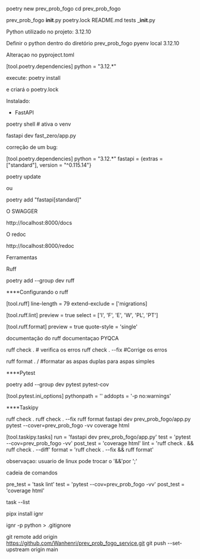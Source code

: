 poetry new prev_prob_fogo
cd prev_prob_fogo

prev_prob_fogo
    __init__.py
poetry.lock
README.md
tests
    ___init__.py

Python utilizado no projeto: 3.12.10

Definir o python dentro do diretório prev_prob_fogo
pyenv local 3.12.10

Alteraçao no pyproject.toml

[tool.poetry.dependencies]
python = "3.12.*"

execute:
poetry install

e criará o poetry.lock

Instalado:
- FastAPI


poetry shell # ativa o venv

fastapi dev fast_zero/app.py

correção de um bug:

[tool.poetry.dependencies]
python = "3.12.*"
fastapi = {extras = ["standard"], version = "^0.115.14"}

poetry update

ou 

poetry add "fastapi[standard]"

O SWAGGER

http://localhost:8000/docs

O redoc

http://localhost:8000/redoc

Ferramentas

Ruff

poetry add --group dev ruff

****Configurando o ruff

[tool.ruff]
line-length = 79
extend-exclude = ['migrations]

[tool.ruff.lint]
preview = true
select = ['I', 'F', 'E', 'W', 'PL', 'PT']

[tool.ruff.format]
preview = true
quote-style = 'single'

documentação do ruff
documentaçao PYQCA

ruff check . # verifica os erros
ruff check . --fix #Corrige os erros

ruff format . / #formatar as aspas duplas para aspas simples

****Pytest

poetry add --group dev pytest pytest-cov

[tool.pytest.ini_options]
pythonpath = ''
addopts = '-p no:warnings'

****Taskipy

ruff check .
ruff check . --fix
ruff format
fastapi dev prev_prob_fogo/app.py
pytest --cover=prev_prob_fogo -vv
coverage html

[tool.taskipy.tasks]
run = 'fastapi dev prev_prob_fogo/app.py'
test = 'pytest --cov=prev_prob_fogo -vv'
post_test = 'coverage html'
lint = 'ruff check . && ruff check . --diff'
format = 'ruff check . --fix && ruff format'

observaçao: usuario de linux pode trocar o '&&'por ';'

cadeia de comandos

pre_test = 'task lint'
test = 'pytest --cov=prev_prob_fogo -vv'
post_test = 'coverage html'

task --list

pipx install ignr

ignr -p python > .gitignore


git remote add origin https://github.com/Wanhenri/prev_prob_fogo_service.git
git push --set-upstream origin main